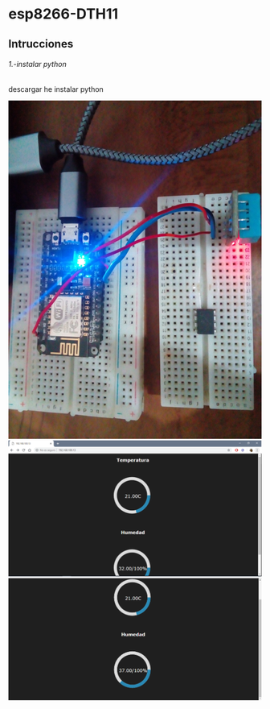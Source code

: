 # esp8266-DTH11

## Intrucciones

###### 1.-instalar python
descargar he instalar python




![Foto](foto.jpg)
![Captura1](Captura1.PNG)
![Captura1](Captura2.PNG)
